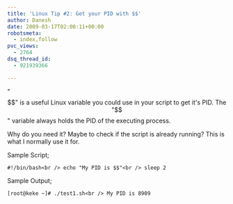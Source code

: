 ```yaml
---
title: 'Linux Tip #2: Get your PID with $$'
author: Danesh
date: 2009-03-17T02:00:11+00:00
robotsmeta:
  - index,follow
pvc_views:
  - 2764
dsq_thread_id:
  - 921939366

---
```

"$$" is a useful Linux variable you could use in your script to get it's PID. The "$$" variable always holds the PID of the executing process. 

Why do you need it? Maybe to check if the script is already running? This is what I normally use it for.

Sample Script;

`#!/bin/bash<br />
echo "My PID is $$"<br />
sleep 2`

Sample Output;

`[root@keke ~]# ./test1.sh<br />
My PID is 8909`